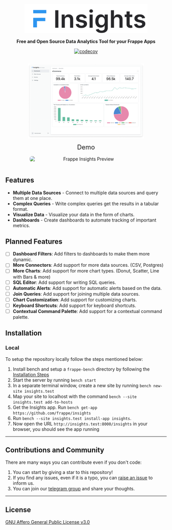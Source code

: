 <div align="center" markdown="1">

<img src=".github/logo.png" alt="Frappe Insights logo" width="384"/>

**Free and Open Source Data Analytics Tool for your Frappe Apps**

[![codecov](https://codecov.io/github/frappe/insights/branch/main/graph/badge.svg?token=8ZXHCY4G9U)](https://codecov.io/github/frappe/insights)

</div>

<div align="center" style="padding-top: 1rem; padding-bottom: 1rem; display: flex; justify-content:center;">
	<img src=".github/hero-image.png" alt="Hero Image" width="72%" />
</div>

<div align="center" style="text-align: center; font-size: 20px;">
	Demo
</div>

<div align="center" style="padding-top: 1rem; padding-bottom: 1rem; display: flex; justify-content:center;">
	<img src=".github/preview.gif" alt="Frappe Insights Preview" width="70%" style="border-radius: 6px" />
</div>

## Features

- **Multiple Data Sources** - Connect to multiple data sources and query them at one place.
- **Complex Queries** - Write complex queries get the results in a tabular format.
- **Visualize Data** - Visualize your data in the form of charts.
- **Dashboards** - Create dashboards to automate tracking of important metrics.

## Planned Features

- [ ] **Dashboard Filters**: Add filters to dashboards to make them more dynamic.
- [ ] **More Connectors**: Add support for more data sources. (CSV, Postgres)
- [ ] **More Charts**: Add support for more chart types. (Donut, Scatter, Line with Bars & more)
- [ ] **SQL Editor**: Add support for writing SQL queries.
- [ ] **Automatic Alerts**: Add support for automatic alerts based on the data.
- [ ] **Join Queries**: Add support for joining multiple data sources.
- [ ] **Chart Customization**: Add support for customizing charts.
- [ ] **Keyboard Shortcuts**: Add support for keyboard shortcuts.
- [ ] **Contextual Command Palette**: Add support for a contextual command palette.

## Installation

### Local

To setup the repository locally follow the steps mentioned below:

1. Install bench and setup a `frappe-bench` directory by following the [Installation Steps](https://frappeframework.com/docs/user/en/installation)
1. Start the server by running `bench start`
1. In a separate terminal window, create a new site by running `bench new-site insights.test`
1. Map your site to localhost with the command `bench --site insights.test add-to-hosts`
1. Get the Insights app. Run `bench get-app https://github.com/frappe/insights`
1. Run `bench --site insights.test install-app insights`.
1. Now open the URL `http://insights.test:8000/insights` in your browser, you should see the app running

---
## Contributions and Community

There are many ways you can contribute even if you don't code:

1. You can start by giving a star to this repository!
1. If you find any issues, even if it is a typo, you can [raise an issue](https://github.com/frappe/insights/issues/new) to inform us.
1. You can join our [telegram group](https://t.me/frappeinsights) and share your thoughts.

---

## License

[GNU Affero General Public License v3.0](license.txt)
